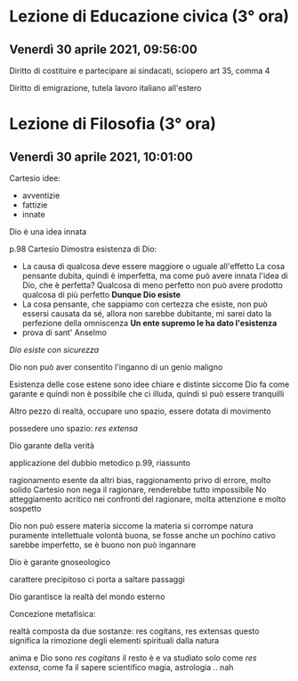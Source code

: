 # Lezione di Educazione civica (3° ora)
## Venerdì 30 aprile 2021, 09:56:00 
 
 Diritto di costituire e partecipare ai sindacati, sciopero
 art 35, comma 4
 
 Diritto di emigrazione, tutela lavoro italiano all'estero
 # Lezione di Filosofia (3° ora)
 ## Venerdì 30 aprile 2021, 10:01:00
 Cartesio
 idee:
* avventizie
* fattizie
* innate

Dio è una idea innata

p.98
Cartesio Dimostra esistenza di Dio:
* La causa di qualcosa deve essere maggiore o uguale all'effetto 
La cosa pensante dubita, quindi è imperfetta, ma come può avere innata l'idea di Dio, che è perfetta?
Qualcosa di meno perfetto non può avere prodotto qualcosa di più perfetto
**Dunque Dio esiste**
* La cosa pensante, che sappiamo con certezza che esiste, non può essersi causata da sé, allora non sarebbe dubitante, mi sarei dato la perfezione della omniscenza
**Un ente supremo le ha dato l'esistenza**
* prova di sant' Anselmo

*Dio esiste con sicurezza*

Dio non può aver consentito l'inganno di un genio maligno

Esistenza delle cose estene sono idee chiare e distinte siccome Dio fa come garante e quindi non è possibile che ci illuda, quindi si può essere tranquilli

Altro pezzo di realtà, occupare uno spazio, essere dotata di movimento

possedere uno spazio: *res extensa*

Dio garante della verità

applicazione del dubbio metodico p.99, riassunto

ragionamento esente da altri bias, raggionamento privo di errore, molto solido
Cartesio non nega il ragionare, renderebbe tutto impossibile
No atteggiamento acritico nei confronti del ragionare, molta attenzione e molto sospetto

Dio
non può essere materia siccome la materia si corrompe
natura puramente intellettuale
volontà buona, se fosse anche un pochino cativo sarebbe imperfetto,
se è buono non può ingannare

Dio è garante gnoseologico

carattere precipitoso ci porta a saltare passaggi

Dio garantisce la realtà del  mondo esterno



Concezione metafisica:

realtà composta da due sostanze:
res cogitans, res extensas
questo significa la rimozione degli elementi spirituali dalla natura 

anima e Dio sono *res cogitans*
il resto è e va studiato solo come *res extensa*, come fa il sapere scientifico
magia, astrologia .. nah

<!--stackedit_data:
eyJoaXN0b3J5IjpbMTAyMTU4MTc2LC0xMjY5OTAwMTg2LDExOT
g0MDQ2NTYsOTQxODAxMDgzXX0=
-->